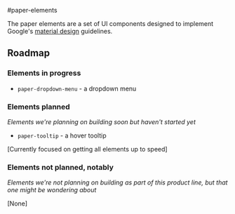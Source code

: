 #paper-elements

The paper elements are a set of UI components designed to implement Google's [material design](http://www.google.com/design/spec/material-design/introduction.html) guidelines.

## Roadmap

### Elements in progress

* `paper-dropdown-menu` - a dropdown menu

### Elements planned
_Elements we're planning on building soon but haven't started yet_

* `paper-tooltip` - a hover tooltip

[Currently focused on getting all elements up to speed]

### Elements not planned, notably
_Elements we're not planning on building as part of this product line, but that one might be wondering about_

[None]
